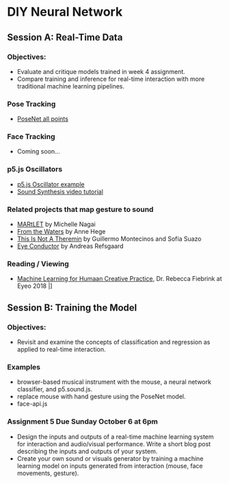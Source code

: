 # DIY Neural Network

## Session A: Real-Time Data

### Objectives:
* Evaluate and critique models trained in week 4 assignment.
* Compare training and inference for real-time interaction with more traditional machine learning pipelines.

### Pose Tracking
* [PoseNet all points](https://editor.p5js.org/ima_ml/sketches/ZZtfEKugW)

### Face Tracking
* Coming soon...

### p5.js Oscillators
* [p5.js Oscillator example](https://editor.p5js.org/ima_ml/sketches/fSGClc_aK)
* [Sound Synthesis video tutorial](https://youtu.be/Bk8rLzzSink)

### Related projects that map gesture to sound
* [MARtLET](https://vimeo.com/19980514) by Michelle Nagai
* [From the Waters](https://www.youtube.com/watch?v=k6dwnr5RDow) by Anne Hege
* [This Is Not A Theremin](https://sofiaitp.wordpress.com/2018/12/04/this-is-not-a-theremin/) by Guillermo Montecinos and Sofía Suazo
* [Eye Conductor](https://andreasrefsgaard.dk/project/eye-conductor/) by Andreas Refsgaard

### Reading / Viewing
* [Machine Learning for Humaan Creative Practice](https://vimeo.com/287094397), Dr. Rebecca Fiebrink at Eyeo 2018 |]

## Session B: Training the Model

### Objectives:
* Revisit and examine the concepts of classification and regression as applied to real-time interaction.

### Examples
* browser-based musical instrument with the mouse, a neural network classifier, and p5.sound.js.
* replace mouse with hand gesture using the PoseNet model.
* face-api.js

### Assignment 5 Due Sunday October 6 at 6pm
* Design the inputs and outputs of a real-time machine learning system for interaction and audio/visual performance. Write a short blog post describing the inputs and outputs of your system.
* Create your own sound or visuals generator by training a machine learning model on inputs generated from interaction (mouse, face movements, gesture).
